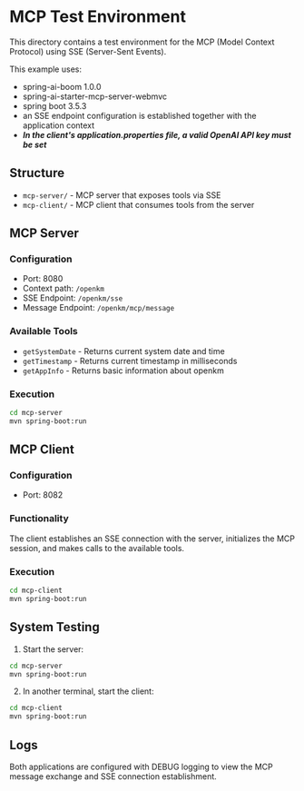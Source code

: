 # MCP Test Environment
This directory contains a test environment for the MCP (Model Context Protocol) using SSE (Server-Sent Events).

This example uses:
* spring-ai-boom 1.0.0
* spring-ai-starter-mcp-server-webmvc
* spring boot 3.5.3
* an SSE endpoint configuration is established together with the application context
* ***In the client's application.properties file, a valid OpenAI API key must be set***


## Structure

- `mcp-server/` - MCP server that exposes tools via SSE
- `mcp-client/` - MCP client that consumes tools from the server

## MCP Server

### Configuration
- Port: 8080
- Context path: `/openkm`
- SSE Endpoint: `/openkm/sse`
- Message Endpoint: `/openkm/mcp/message`

### Available Tools
- `getSystemDate` - Returns current system date and time
- `getTimestamp` - Returns current timestamp in milliseconds
- `getAppInfo` - Returns basic information about openkm

### Execution
```bash
cd mcp-server
mvn spring-boot:run
```

## MCP Client

### Configuration
- Port: 8082

### Functionality
The client establishes an SSE connection with the server, initializes the MCP session, and makes calls to the available tools.

### Execution
```bash
cd mcp-client
mvn spring-boot:run
```

## System Testing

1. Start the server:
```bash
cd mcp-server
mvn spring-boot:run
```

2. In another terminal, start the client:
```bash
cd mcp-client
mvn spring-boot:run
```

## Logs

Both applications are configured with DEBUG logging to view the MCP message exchange and SSE connection establishment.


